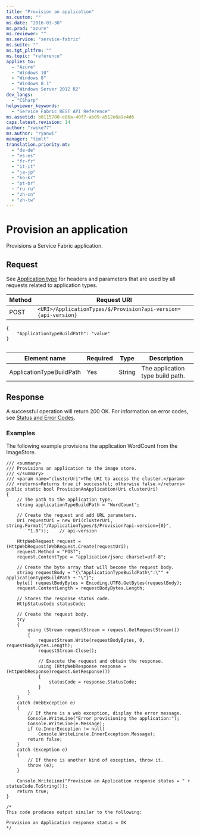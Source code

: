 ```yaml
---
title: "Provision an application"
ms.custom: ""
ms.date: "2016-03-30"
ms.prod: "azure"
ms.reviewer: ""
ms.service: "service-fabric"
ms.suite: ""
ms.tgt_pltfrm: ""
ms.topic: "reference"
applies_to: 
  - "Azure"
  - "Windows 10"
  - "Windows 8"
  - "Windows 8.1"
  - "Windows Server 2012 R2"
dev_langs: 
  - "CSharp"
helpviewer_keywords: 
  - "Service Fabric REST API Reference"
ms.assetid: b0115780-e86a-40f7-ab09-a512e8a9e4d6
caps.latest.revision: 14
author: "rwike77"
ms.author: "ryanwi"
manager: "timlt"
translation.priority.mt: 
  - "de-de"
  - "es-es"
  - "fr-fr"
  - "it-it"
  - "ja-jp"
  - "ko-kr"
  - "pt-br"
  - "ru-ru"
  - "zh-cn"
  - "zh-tw"
---
```

# Provision an application
Provisions a Service Fabric application.  
  
## Request  
 See [Application type](application-type.md) for headers and parameters that are used by all requests related to application types.  
  
|Method|Request URI|  
|------------|-----------------|  
|POST|`<URI>/ApplicationTypes/$/Provision?api-version={api-version}`|  
  
```  
{  
    "ApplicationTypeBuildPath": "value"  
}  
  
```  
  
|Element name|Required|Type|Description|  
|------------------|--------------|----------|-----------------|  
|ApplicationTypeBuildPath|Yes|String|The application type build path.|  
  
## Response  
 A successful operation will return 200 OK. For information on error codes, see [Status and Error Codes](status-and-error-codes1.md).  
  
### Examples  
 The following example provisions the application WordCount from the ImageStore.  
  
```  
/// <summary>  
/// Provisions an application to the image store.  
/// </summary>  
/// <param name="clusterUri">The URI to access the cluster.</param>  
/// <returns>Returns true if successful; otherwise false.</returns>  
public static bool ProvisionAnApplication(Uri clusterUri)  
{  
    // The path to the application type.  
    string applicationTypeBuildPath = "WordCount";  
  
    // Create the request and add URL parameters.  
    Uri requestUri = new Uri(clusterUri, string.Format("/ApplicationTypes/$/Provision?api-version={0}",  
        "1.0"));    // api-version  
  
    HttpWebRequest request = (HttpWebRequest)WebRequest.Create(requestUri);  
    request.Method = "POST";  
    request.ContentType = "application/json; charset=utf-8";  
  
    // Create the byte array that will become the request body.  
    string requestBody = "{\"ApplicationTypeBuildPath\":\"" + applicationTypeBuildPath + "\"}";  
    byte[] requestBodyBytes = Encoding.UTF8.GetBytes(requestBody);  
    request.ContentLength = requestBodyBytes.Length;  
  
    // Stores the response status code.  
    HttpStatusCode statusCode;  
  
    // Create the request body.  
    try  
    {  
        using (Stream requestStream = request.GetRequestStream())  
        {  
            requestStream.Write(requestBodyBytes, 0, requestBodyBytes.Length);  
            requestStream.Close();  
  
            // Execute the request and obtain the response.  
            using (HttpWebResponse response = (HttpWebResponse)request.GetResponse())  
            {  
                statusCode = response.StatusCode;  
            }  
        }  
    }  
    catch (WebException e)  
    {  
        // If there is a web exception, display the error message.  
        Console.WriteLine("Error provisioning the application:");  
        Console.WriteLine(e.Message);  
        if (e.InnerException != null)  
            Console.WriteLine(e.InnerException.Message);  
        return false;  
    }  
    catch (Exception e)  
    {  
        // If there is another kind of exception, throw it.  
        throw (e);  
    }  
  
    Console.WriteLine("Provision an Application response status = " + statusCode.ToString());  
    return true;  
}  
  
/*  
This code produces output similar to the following:  
  
Provision an Application response status = OK  
*/  
  
```